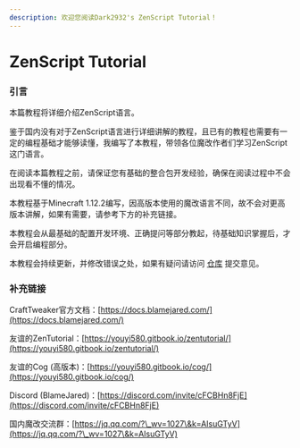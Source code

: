 ```yaml
---
description: 欢迎您阅读Dark2932's ZenScript Tutorial！
---
```


# ZenScript Tutorial

### 引言

本篇教程将详细介绍ZenScript语言。

鉴于国内没有对于ZenScript语言进行详细讲解的教程，且已有的教程也需要有一定的编程基础才能够读懂，我编写了本教程，带领各位魔改作者们学习ZenScript这门语言。

在阅读本篇教程之前，请保证您有基础的整合包开发经验，确保在阅读过程中不会出现看不懂的情况。

本教程基于Minecraft 1.12.2编写，因高版本使用的魔改语言不同，故不会对更高版本讲解，如果有需要，请参考下方的补充链接。

本教程会从最基础的配置开发环境、正确提问等部分教起，待基础知识掌握后，才会开启编程部分。

本教程会持续更新，并修改错误之处，如果有疑问请访问 [仓库](https://github.com/Dark2932/ZenScript-Tutorial) 提交意见。

### 补充链接

CraftTweaker官方文档：[https://docs.blamejared.com/](https://docs.blamejared.com/)

友谊的ZenTutorial：[https://youyi580.gitbook.io/zentutorial/](https://youyi580.gitbook.io/zentutorial/)

友谊的Cog (高版本)：[https://youyi580.gitbook.io/cog/](https://youyi580.gitbook.io/cog/)

Discord (BlameJared)：[https://discord.com/invite/cFCBHn8FjE](https://discord.com/invite/cFCBHn8FjE)

国内魔改交流群：[https://jq.qq.com/?\_wv=1027\&k=AIsuGTyV](https://jq.qq.com/?\_wv=1027\&k=AIsuGTyV)
